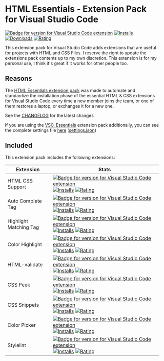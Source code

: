 # HTML Essentials - Extension Pack for Visual Studio Code

[![Badge for version for Visual Studio Code extension](https://flat.badgen.net/vs-marketplace/v/Gydunhn.html-essentials?icon=visualstudio&color=blue)](https://marketplace.visualstudio.com/items?itemName=Gydunhn.html-essentials) [![Installs](https://flat.badgen.net/vs-marketplace/i/Gydunhn.html-essentials?color=blue)](https://marketplace.visualstudio.com/items?itemName=Gydunhn.html-essentials) [![Downloads](https://flat.badgen.net/vs-marketplace/d/Gydunhn.html-essentials?color=blue)](https://marketplace.visualstudio.com/items?itemName=Gydunhn.html-essentials) [![Rating](https://flat.badgen.net/vs-marketplace/rating/Gydunhn.html-essentials?color=blue)](https://marketplace.visualstudio.com/items?itemName=Gydunhn.html-essentials)

This extension pack for Visual Studio Code adds extensions that are useful for projects with HTML and CSS Files. I reserve the right to update the extensions pack contents up to my own discretion. This extension is for my personal use, I think it's great if it works for other people too.

## Reasons

The [HTML Essentials extension pack] was made to automate and standardize the installation phase of the essential HTML & CSS extensions for Visual Studio Code every time a new member joins the team, or one of them restores a laptop, or exchanges it for a new one.

See the [CHANGELOG](https://github.com/Gydunhn/HTML-Essentials/blob/HEAD/CHANGELOG.md) for the latest changes

If you are using the [VSC-Essentials] extension pack additionally, you can see the complete settings file [here] ([settings.json])

## Included

This extension pack includes the following extensions:

| Extension              | Stats                                                                                                                                                                                                                                                                                                                                                                                                                                                                                                                                                                                                                                                    |
| ---------------------- | -------------------------------------------------------------------------------------------------------------------------------------------------------------------------------------------------------------------------------------------------------------------------------------------------------------------------------------------------------------------------------------------------------------------------------------------------------------------------------------------------------------------------------------------------------------------------------------------------------------------------------------------------------- |
| HTML CSS Support       | [![Badge for version for Visual Studio Code extension](https://flat.badgen.net/vs-marketplace/v/ecmel.vscode-html-css?icon=visualstudio&color=blue)](https://marketplace.visualstudio.com/items?itemName=ecmel.vscode-html-css) [![Installs](https://flat.badgen.net/vs-marketplace/i/ecmel.vscode-html-css?color=blue)](https://marketplace.visualstudio.com/items?itemName=ecmel.vscode-html-css) [![Rating](https://flat.badgen.net/vs-marketplace/rating/ecmel.vscode-html-css?color=blue)](https://marketplace.visualstudio.com/items?itemName=ecmel.vscode-html-css)                                                                               |
| Auto Complete Tag      | [![Badge for version for Visual Studio Code extension](https://flat.badgen.net/vs-marketplace/v/formulahendry.auto-complete-tag?icon=visualstudio&color=blue)](https://marketplace.visualstudio.com/items?itemName=formulahendry.auto-complete-tag) [![Installs](https://flat.badgen.net/vs-marketplace/i/formulahendry.auto-complete-tag?color=blue)](https://marketplace.visualstudio.com/items?itemName=formulahendry.auto-complete-tag) [![Rating](https://flat.badgen.net/vs-marketplace/rating/formulahendry.auto-complete-tag?color=blue)](https://marketplace.visualstudio.com/items?itemName=formulahendry.auto-complete-tag)                   |
| Highlight Matching Tag | [![Badge for version for Visual Studio Code extension](https://flat.badgen.net/vs-marketplace/v/vincaslt.highlight-matching-tag?icon=visualstudio&color=blue)](https://marketplace.visualstudio.com/items?itemName=vincaslt.highlight-matching-tag) [![Installs](https://flat.badgen.net/vs-marketplace/i/vincaslt.highlight-matching-tag?color=blue)](https://marketplace.visualstudio.com/items?itemName=vincaslt.highlight-matching-tag) [![Rating](https://flat.badgen.net/vs-marketplace/rating/vincaslt.highlight-matching-tag?color=blue)](https://marketplace.visualstudio.com/items?itemName=vincaslt.highlight-matching-tag)                   |
| Color Highlight        | [![Badge for version for Visual Studio Code extension](https://flat.badgen.net/vs-marketplace/v/naumovs.color-highlight?icon=visualstudio&color=blue)](https://marketplace.visualstudio.com/items?itemName=naumovs.color-highlight) [![Installs](https://flat.badgen.net/vs-marketplace/i/naumovs.color-highlight?color=blue)](https://marketplace.visualstudio.com/items?itemName=naumovs.color-highlight) [![Rating](https://flat.badgen.net/vs-marketplace/rating/naumovs.color-highlight?color=blue)](https://marketplace.visualstudio.com/items?itemName=naumovs.color-highlight)                                                                   |
| HTML-validate          | [![Badge for version for Visual Studio Code extension](https://flat.badgen.net/vs-marketplace/v/html-validate.vscode-html-validate?icon=visualstudio&color=blue)](https://marketplace.visualstudio.com/items?itemName=html-validate.vscode-html-validate) [![Installs](https://flat.badgen.net/vs-marketplace/i/html-validate.vscode-html-validate?color=blue)](https://marketplace.visualstudio.com/items?itemName=html-validate.vscode-html-validate) [![Rating](https://flat.badgen.net/vs-marketplace/rating/html-validate.vscode-html-validate?color=blue)](https://marketplace.visualstudio.com/items?itemName=html-validate.vscode-html-validate) |
| CSS Peek               | [![Badge for version for Visual Studio Code extension](https://flat.badgen.net/vs-marketplace/v/pranaygp.vscode-css-peek?icon=visualstudio&color=blue)](https://marketplace.visualstudio.com/items?itemName=pranaygp.vscode-css-peek) [![Installs](https://flat.badgen.net/vs-marketplace/i/pranaygp.vscode-css-peek?color=blue)](https://marketplace.visualstudio.com/items?itemName=pranaygp.vscode-css-peek) [![Rating](https://flat.badgen.net/vs-marketplace/rating/pranaygp.vscode-css-peek?color=blue)](https://marketplace.visualstudio.com/items?itemName=pranaygp.vscode-css-peek)                                                             |
| CSS Snippets           | [![Badge for version for Visual Studio Code extension](https://flat.badgen.net/vs-marketplace/v/joy-yu.css-snippets?icon=visualstudio&color=blue)](https://marketplace.visualstudio.com/items?itemName=joy-yu.css-snippets) [![Installs](https://flat.badgen.net/vs-marketplace/i/joy-yu.css-snippets?color=blue)](https://marketplace.visualstudio.com/items?itemName=joy-yu.css-snippets) [![Rating](https://flat.badgen.net/vs-marketplace/rating/joy-yu.css-snippets?color=blue)](https://marketplace.visualstudio.com/items?itemName=joy-yu.css-snippets)                                                                                           |
| Color Picker           | [![Badge for version for Visual Studio Code extension](https://flat.badgen.net/vs-marketplace/v/anseki.vscode-color?icon=visualstudio&color=blue)](https://marketplace.visualstudio.com/items?itemName=anseki.vscode-color) [![Installs](https://flat.badgen.net/vs-marketplace/i/anseki.vscode-color?color=blue)](https://marketplace.visualstudio.com/items?itemName=anseki.vscode-color) [![Rating](https://flat.badgen.net/vs-marketplace/rating/anseki.vscode-color?color=blue)](https://marketplace.visualstudio.com/items?itemName=anseki.vscode-color)                                                                                           |
| Stylelint              | [![Badge for version for Visual Studio Code extension](https://flat.badgen.net/vs-marketplace/v/stylelint.vscode-stylelint?icon=visualstudio&color=blue)](https://marketplace.visualstudio.com/items?itemName=stylelint.vscode-stylelint) [![Installs](https://flat.badgen.net/vs-marketplace/i/stylelint.vscode-stylelint?color=blue)](https://marketplace.visualstudio.com/items?itemName=stylelint.vscode-stylelint) [![Rating](https://flat.badgen.net/vs-marketplace/rating/stylelint.vscode-stylelint?color=blue)](https://marketplace.visualstudio.com/items?itemName=stylelint.vscode-stylelint)                                                 |

[VSC-Essentials]: https://github.com/Gydunhn/VSC-Essentials
[HTML Essentials extension pack]: https://marketplace.visualstudio.com/items?itemName=Gydunhn.html-essentials
[here]: /.vscode/settings.json
[settings.json]: /.vscode/settings.json

